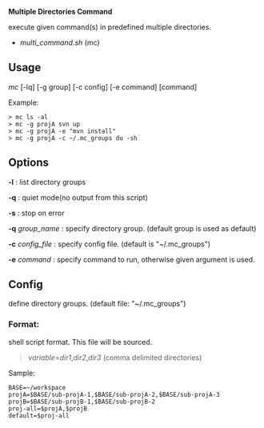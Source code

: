 **Multiple Directories Command** 

execute given command(s) in predefined multiple directories.

* _multi_command.sh_ (mc)


Usage
-----

_mc_ [-lq] [-g group] [-c config] [-e command] [command]

Example:

    > mc ls -al
    > mc -g projA svn up
    > mc -g projA -e "mvn install"
    > mc -g projA -c ~/.mc_groups du -sh
 

Options
-------

**-l** : list directory groups

**-q** : quiet mode(no output from this script)

**-s** : stop on error

**-q** _group_name_ : specify directory group. (default group is used as default)

**-c** _config_file_ : specify config file. (default is \"~/.mc_groups\")

**-e** _command_ : specify command to run, otherwise given argument is used.


Config
------

define directory groups. (default file: "~/.mc_groups")

### Format:

shell script format. This file will be sourced.
>  _variable_=_dir1_,_dir2_,_dir3_  (comma delimited directories)

Sample:

    BASE=~/workspace
    projA=$BASE/sub-projA-1,$BASE/sub-projA-2,$BASE/sub-projA-3
    projB=$BASE/sub-projB-1,$BASE/sub-projB-2
    proj-all=$projA,$projB
    default=$proj-all

